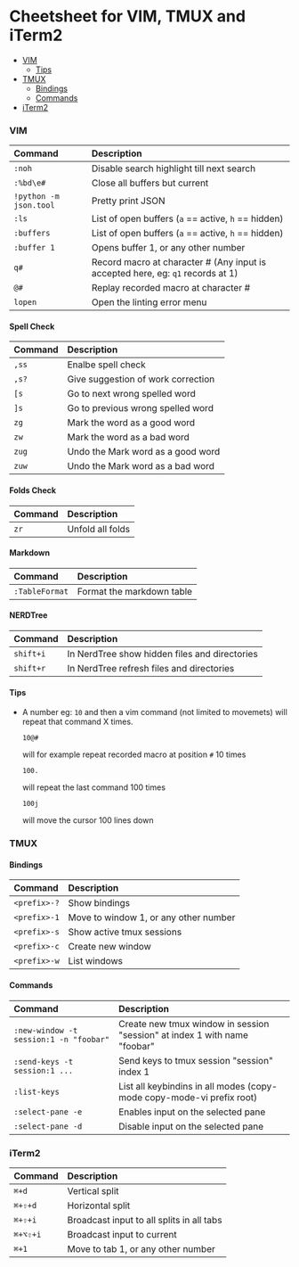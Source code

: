 Cheetsheet for VIM, TMUX and iTerm2
===

* [VIM](#vim)
  * [Tips](#tips)
* [TMUX](#tmux)
  * [Bindings](#bindings)
  * [Commands](#commands)
* [iTerm2](#iterm2)

### VIM

| Command                | Description                                                                     |
|:-----------------------|:--------------------------------------------------------------------------------|
| `:noh`                 | Disable search highlight till next search                                       |
| `:%bd\e#`              | Close all buffers but current                                                   |
| `!python -m json.tool` | Pretty print JSON                                                               |
| `:ls`                  | List of open buffers (`a` == active, `h` == hidden)                             |
| `:buffers`             | List of open buffers (`a` == active, `h` == hidden)                             |
| `:buffer 1`            | Opens buffer 1, or any other number                                             |
| `q#`                   | Record macro at character # (Any input is accepted here, eg: `q1` records at 1) |
| `@#`                   | Replay recorded macro at character #                                            |
| `lopen`                | Open the linting error menu                                                     |

#### Spell Check

| Command                | Description                                                                     |
|:-----------------------|:--------------------------------------------------------------------------------|
| `,ss`                  | Enalbe spell check                                                              |
| `,s?`                  | Give suggestion of work correction                                              |
| `[s`                   | Go to next wrong spelled word                                                   |
| `]s`                   | Go to previous wrong spelled word                                               |
| `zg`                   | Mark the word as a good word                                                    |
| `zw`                   | Mark the word as a bad word                                                     |
| `zug`                  | Undo the Mark word as a good word                                               |
| `zuw`                  | Undo the Mark word as a bad word                                                |

#### Folds Check

| Command                | Description                                                                     |
|:-----------------------|:--------------------------------------------------------------------------------|
| `zr`                   | Unfold all folds                                                                |

#### Markdown

| Command        | Description               |
|:---------------|:--------------------------|
| `:TableFormat` | Format the markdown table

#### NERDTree

| Command | Description                                   |
|:--------|:----------------------------------------------|
| `shift+i`   | In NerdTree show hidden files and directories |
| `shift+r`   | In NerdTree refresh files and directories     |

#### Tips

* A number eg: `10` and then a vim command (not limited to movemets) will repeat that command X times.
    ```
    10@#
    ```
    will for example repeat recorded macro at position `#` 10 times

    ```
    100.
    ```
    will repeat the last command 100 times

    ```
    100j
    ```
    will move the cursor 100 lines down


### TMUX
#### Bindings

| Command      | Description                           |
|:-------------|:--------------------------------------|
| `<prefix>-?` | Show bindings                         |
| `<prefix>-1` | Move to window 1, or any other number |
| `<prefix>-s` | Show active tmux sessions             |
| `<prefix>-c` | Create new window                     |
| `<prefix>-w` | List windows                          |

#### Commands

| Command                                | Description                                                               |
|:---------------------------------------|:--------------------------------------------------------------------------|
| `:new-window -t session:1 -n "foobar"` | Create new tmux window in session "session" at index 1 with name "foobar" |
| `:send-keys -t session:1 ...`          | Send keys to tmux session "session" index 1                               |
| `:list-keys`                           | List all keybindins in all modes (copy-mode copy-mode-vi prefix root)     |
| `:select-pane -e`                      | Enables input on the selected pane                                        |
| `:select-pane -d`                      | Disable input on the selected pane                                        |

### iTerm2

| Command  | Description                               |
|:---------|:------------------------------------------|
| `⌘+d`    | Vertical split                            |
| `⌘+⇧+d`  | Horizontal split                          |
| `⌘+⇧+i`  | Broadcast input to all splits in all tabs |
| `⌘+⌥⇧+i` | Broadcast input to current                |
| `⌘+1`    | Move to tab 1, or any other number        |
